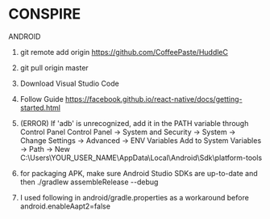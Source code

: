 # CONSPIRE

ANDROID
1. git remote add origin https://github.com/CoffeePaste/HuddleC
2. git pull origin master

3. Download Visual Studio Code

4. Follow Guide
https://facebook.github.io/react-native/docs/getting-started.html

5. (ERROR) If 'adb' is unrecognized, add it in the PATH variable through Control Panel
Control Panel -> System and Security -> System -> Change Settings -> Advanced -> ENV Variables
Add to System Variables -> Path -> New
C:\Users\YOUR_USER_NAME\AppData\Local\Android\Sdk\platform-tools

6. for packaging APK, make sure Android Studio SDKs are up-to-date and then
./gradlew assembleRelease --debug

7. I used following in android/gradle.properties as a workaround before
android.enableAapt2=false